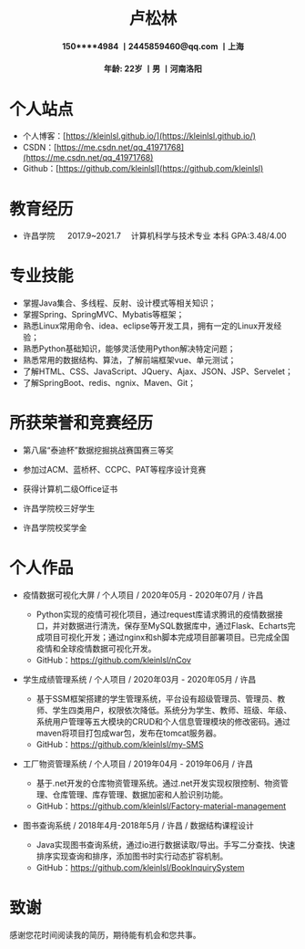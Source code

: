 
<!--
<div align=center>
    <img src="/Photo/me.jpg" align=center width="150">
</div>  
-->

<h1 align=center>卢松林</h1>
<h4 align=center>150****4984 丨2445859460@qq.com 丨上海</h4>
<h4 align=center>年龄: 22岁 丨男 丨河南洛阳</h4>


# 个人站点

* 个人博客：[https://kleinlsl.github.io/](https://kleinlsl.github.io/)
* CSDN：[https://me.csdn.net/qq_41971768](https://me.csdn.net/qq_41971768)
* Github：[https://github.com/kleinlsl](https://github.com/kleinlsl)





<!--
个人信息

* 卢松林 / 男 / 1998
* 现在地：河南省洛阳市
* 本科 / 许昌学院 / 计算机科学与技术
* 应聘职位：研发工程师 JAVA Software Engineer, Java
-->



# 教育经历

* 许昌学院    2017.9~2021.7   计算机科学与技术专业    本科      GPA:3.48/4.00 

<!-- - - - -->

# 专业技能

*  掌握Java集合、多线程、反射、设计模式等相关知识； 
* 掌握Spring、SpringMVC、Mybatis等框架；
*  熟悉Linux常用命令、idea、eclipse等开发工具，拥有一定的Linux开发经验；
*  熟悉Python基础知识，能够灵活使用Python解决特定问题；
*  熟悉常用的数据结构、算法，了解前端框架vue、单元测试； 
* 了解HTML、CSS、JavaScript、JQuery、Ajax、JSON、JSP、Servelet； 
* 了解SpringBoot、redis、ngnix、Maven、Git；  



# 所获荣誉和竞赛经历

- 第八届“泰迪杯”数据挖掘挑战赛国赛三等奖

- 参加过ACM、蓝桥杯、CCPC、PAT等程序设计竞赛 

- 获得计算机二级Office证书  

- 许昌学院校三好学生

- 许昌学院校奖学金 

  

# 个人作品
-  疫情数据可视化大屏      /     个人项目    /    2020年05月 - 2020年07月    /   许昌 
    - Python实现的疫情可视化项目，通过request库请求腾讯的疫情数据接口，并对数据进行清洗，保存至MySQL数据库中，通过Flask、Echarts完成项目可视化开发；通过nginx和sh脚本完成项目部署项目。已完成全国疫情和全球疫情数据可视化开发。
    - GitHub：https://github.com/kleinlsl/nCov
    
-  学生成绩管理系统     /     个人项目     /   2020年03月 - 2020年05月  /     许昌 
    -  基于SSM框架搭建的学生管理系统，平台设有超级管理员、管理员、教师、学生四类用户，权限依次降低。系统分为学生、教师、班级、年级、系统用户管理等五大模块的CRUD和个人信息管理模块的修改密码。通过maven将项目打包成war包，发布在tomcat服务器。
    -  GitHub：https://github.com/kleinlsl/my-SMS
  
-   工厂物资管理系统    /  个人项目    /   2019年04月 - 2019年06月     /    许昌 
    -  基于.net开发的仓库物资管理系统。通过.net开发实现权限控制、物资管理、仓库管理、库存管理、数据加密和人脸识别功能。 
    -  GitHub：https://github.com/kleinlsl/Factory-material-management     

- 图书查询系统    / 2018年4月-2018年5月   /   许昌  /   数据结构课程设计
    -  Java实现图书查询系统，通过io进行数据读取/导出。手写二分查找、快速排序实现查询和排序，添加图书时实行动态扩容机制。
    -  GitHub：https://github.com/kleinlsl/BookInquirySystem 



# 致谢

感谢您花时间阅读我的简历，期待能有机会和您共事。
